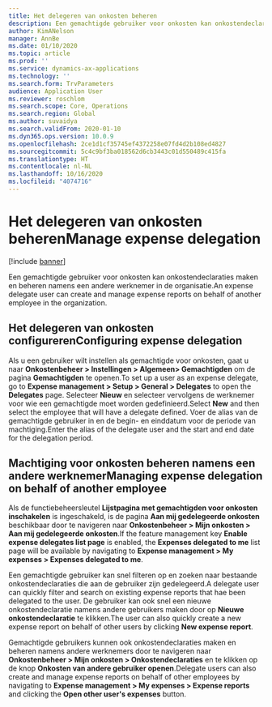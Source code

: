 ```yaml
---
title: Het delegeren van onkosten beheren
description: Een gemachtigde gebruiker voor onkosten kan onkostendeclaraties maken en beheren namens een andere werknemer in de organisatie.
author: KimANelson
manager: AnnBe
ms.date: 01/10/2020
ms.topic: article
ms.prod: ''
ms.service: dynamics-ax-applications
ms.technology: ''
ms.search.form: TrvParameters
audience: Application User
ms.reviewer: roschlom
ms.search.scope: Core, Operations
ms.search.region: Global
ms.author: suvaidya
ms.search.validFrom: 2020-01-10
ms.dyn365.ops.version: 10.0.9
ms.openlocfilehash: 2ce1d1cf35745ef4372258e07fd4d2b108ed4827
ms.sourcegitcommit: 5c4c9bf3ba018562d6cb3443c01d550489c415fa
ms.translationtype: HT
ms.contentlocale: nl-NL
ms.lasthandoff: 10/16/2020
ms.locfileid: "4074716"
---
```

# <a name="manage-expense-delegation"></a><span data-ttu-id="99d5a-103">Het delegeren van onkosten beheren</span><span class="sxs-lookup"><span data-stu-id="99d5a-103">Manage expense delegation</span></span>

[!include [banner](../includes/banner.md)]

<span data-ttu-id="99d5a-104">Een gemachtigde gebruiker voor onkosten kan onkostendeclaraties maken en beheren namens een andere werknemer in de organisatie.</span><span class="sxs-lookup"><span data-stu-id="99d5a-104">An expense delegate user can create and manage expense reports on behalf of another employee in the organization.</span></span>

## <a name="configuring-expense-delegation"></a><span data-ttu-id="99d5a-105">Het delegeren van onkosten configureren</span><span class="sxs-lookup"><span data-stu-id="99d5a-105">Configuring expense delegation</span></span>

<span data-ttu-id="99d5a-106">Als u een gebruiker wilt instellen als gemachtigde voor onkosten, gaat u naar **Onkostenbeheer > Instellingen > Algemeen> Gemachtigden** om de pagina **Gemachtigden** te openen.</span><span class="sxs-lookup"><span data-stu-id="99d5a-106">To set up a user as an expense delegate, go to **Expense management > Setup > General > Delegates** to open the **Delegates** page.</span></span> <span data-ttu-id="99d5a-107">Selecteer **Nieuw** en selecteer vervolgens de werknemer voor wie een gemachtigde moet worden gedefinieerd.</span><span class="sxs-lookup"><span data-stu-id="99d5a-107">Select **New** and then select the employee that will have a delegate defined.</span></span> <span data-ttu-id="99d5a-108">Voer de alias van de gemachtigde gebruiker in en de begin- en einddatum voor de periode van machtiging.</span><span class="sxs-lookup"><span data-stu-id="99d5a-108">Enter the alias of the delegate user and the start and end date for the delegation period.</span></span>

## <a name="managing-expense-delegation-on-behalf-of-another-employee"></a><span data-ttu-id="99d5a-109">Machtiging voor onkosten beheren namens een andere werknemer</span><span class="sxs-lookup"><span data-stu-id="99d5a-109">Managing expense delegation on behalf of another employee</span></span>

<span data-ttu-id="99d5a-110">Als de functiebeheersleutel **Lijstpagina met gemachtigden voor onkosten inschakelen** is ingeschakeld, is de pagina **Aan mij gedelegeerde onkosten** beschikbaar door te navigeren naar **Onkostenbeheer > Mijn onkosten > Aan mij gedelegeerde onkosten**.</span><span class="sxs-lookup"><span data-stu-id="99d5a-110">If the feature management key **Enable expense delegates list page** is enabled, the **Expenses delegated to me** list page will be available by navigating to **Expense management > My expenses > Expenses delegated to me**.</span></span>

<span data-ttu-id="99d5a-111">Een gemachtigde gebruiker kan snel filteren op en zoeken naar bestaande onkostendeclaraties die aan de gebruiker zijn gedelegeerd.</span><span class="sxs-lookup"><span data-stu-id="99d5a-111">A delegate user can quickly filter and search on existing expense reports that hae been delegated to the user.</span></span> <span data-ttu-id="99d5a-112">De gebruiker kan ook snel een nieuwe onkostendeclaratie namens andere gebruikers maken door op **Nieuwe onkostendeclaratie** te klikken.</span><span class="sxs-lookup"><span data-stu-id="99d5a-112">The user can also quickly create a new expense report on behalf of other users by clicking **New expense report**.</span></span>

<span data-ttu-id="99d5a-113">Gemachtigde gebruikers kunnen ook onkostendeclaraties maken en beheren namens andere werknemers door te navigeren naar **Onkostenbeheer > Mijn onkosten > Onkostendeclaraties** en te klikken op de knop **Onkosten van andere gebruiker openen**.</span><span class="sxs-lookup"><span data-stu-id="99d5a-113">Delegate users can also create and manage expense reports on behalf of other employees by navigating to **Expense management > My expenses > Expense reports** and clicking the **Open other user's expenses** button.</span></span>
